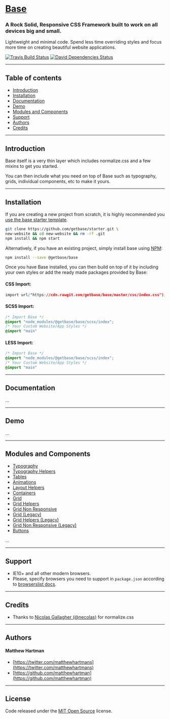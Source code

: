 # [Base](http://getbase.org)

### A Rock Solid, Responsive CSS Framework built to work on all devices big and small.

Lightweight and minimal code. Spend less time overriding styles and focus more time on creating beautiful website applications.

[![Travis Build Status][travis-img]][travis] [![David Dependencies Status][david-img]][david]

[travis-img]:   https://img.shields.io/travis/getbase/base.svg?branch=master
[david-img]:    https://img.shields.io/david/dev/getbase/base.svg?branch=master&label=dependencies
[travis]:       https://travis-ci.org/getbase/base
[david]:        https://david-dm.org/getbase/base?type=dev

* * *

## Table of contents

* [Introduction](#introduction)
* [Installation](#installation)
* [Documentation](#documentation)
* [Demo](#demo)
* [Modules and Components](#modules-and-components)
* [Support](#support)
* [Authors](#authors)
* [Credits](#credits)

* * *

## Introduction
Base itself is a very thin layer which includes normalize.css and a few mixins to get you started.

You can then include what you need on top of Base such as typography, grids, individual components, etc to make it yours.

* * *

## Installation
If you are creating a new project from scratch, it is highly recommended you [use the base starter template](https://github.com/getbase/starter).

```bash
git clone https://github.com/getbase/starter.git \
new-website && cd new-website && rm -rf .git
npm install && npm start
```

Alternatively, if you have an existing project, simply install base using [NPM](https://www.npmjs.com/):

```bash
npm install --save @getbase/base
```

Once you have Base installed, you can then build on top of it by including your own styles or add the ready made packages provided by Base:

#### CSS Import:
  ```css
  import url("https://cdn.rawgit.com/getbase/base/master/css/index.css");
  ```

#### SCSS Import:

  ```scss
  /* Import Base */
  @import "node_modules/@getbase/base/scss/index";
  /* Your Custom Website/App Styles */
  @import "main"
  ```


#### LESS Import:

  ```css
  /* Import Base */
  @import "node_modules/@getbase/base/scss/index";
  /* Your Custom Website/App Styles */
  @import "main"
  ```

* * *

## Documentation
...

* * *

## Demo
...

* * *

## Modules and Components

* [Typography](#typography)
* [Typography Helpers](#typography-helpers)
* [Tables](#tables)
* [Animations](#animations)
* [Layout Helpers](#layout-helpers)
* [Containers](#containers)
* [Grid](#grid)
* [Grid Helpers](#grid-helpers)
* [Grid Non Responsive](#grid-non-responsive)
* [Grid (Legacy)](#grid-legacy)
* [Grid Helpers (Legacy)](#grid-helpers-legacy)
* [Grid Non Responsive (Legacy)](#grid-non-responsive-legacy)
* [Buttons](#buttons)

...

* * *

## Support
* IE10+ and all other modern browsers.
* Please, specify browsers you need to support in `package.json` according to [browserslist docs](https://github.com/ai/browserslist#queries).

* * *

## Credits
* Thanks to [Nicolas Gallagher (@necolas)](https://github.com/necolas/) for normalize.css

* * *

## Authors
#### Matthew Hartman
* [https://twitter.com/matthewhartmans](https://twitter.com/matthewhartmans)
* [https://github.com/matthewhartman](https://github.com/matthewhartman)

* * *

## License
Code released under the [MIT Open Source](https://opensource.org/licenses/MIT) license.